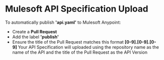 # Mulesoft API Specification Upload
To automatically publish **'api.yaml'** to Mulesoft Anypoint:
- Create a **Pull Request**
- Add the label **'publish'**
- Ensure the title of the Pull Request matches this format **[0-9].[0-9].[0-9]**
Your API Specification will uploaded using the repository name as the name of the API and the title of the Pull Request as the API Version
